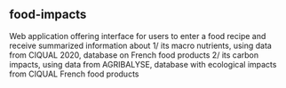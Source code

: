 ## food-impacts

Web application offering interface for users to enter a food recipe and receive summarized information about
1/ its macro nutrients, using data from CIQUAL 2020, database on French food products
2/ its carbon impacts, using data from AGRIBALYSE, database with ecological impacts from CIQUAL French food products
